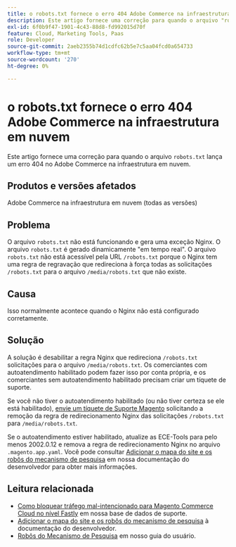 ```yaml
---
title: o robots.txt fornece o erro 404 Adobe Commerce na infraestrutura em nuvem
description: Este artigo fornece uma correção para quando o arquivo "robots.txt" lança um erro 404 no Adobe Commerce na infraestrutura em nuvem.
exl-id: 6f0b9f47-1901-4c43-88d8-fd992015d70f
feature: Cloud, Marketing Tools, Paas
role: Developer
source-git-commit: 2aeb2355b74d1cdfc62b5e7c5aa04fcd0a654733
workflow-type: tm+mt
source-wordcount: '270'
ht-degree: 0%

---
```


# o robots.txt fornece o erro 404 Adobe Commerce na infraestrutura em nuvem

Este artigo fornece uma correção para quando o arquivo `robots.txt` lança um erro 404 no Adobe Commerce na infraestrutura em nuvem.

## Produtos e versões afetados

Adobe Commerce na infraestrutura em nuvem (todas as versões)

## Problema

O arquivo `robots.txt` não está funcionando e gera uma exceção Nginx. O arquivo `robots.txt` é gerado dinamicamente &quot;em tempo real&quot;. O arquivo `robots.txt` não está acessível pela URL `/robots.txt` porque o Nginx tem uma regra de regravação que redireciona à força todas as solicitações `/robots.txt` para o arquivo `/media/robots.txt` que não existe.

## Causa

Isso normalmente acontece quando o Nginx não está configurado corretamente.

## Solução

A solução é desabilitar a regra Nginx que redireciona `/robots.txt` solicitações para o arquivo `/media/robots.txt`. Os comerciantes com autoatendimento habilitado podem fazer isso por conta própria, e os comerciantes sem autoatendimento habilitado precisam criar um tíquete de suporte.

Se você não tiver o autoatendimento habilitado (ou não tiver certeza se ele está habilitado), [envie um tíquete de Suporte Magento](/help/help-center-guide/help-center/magento-help-center-user-guide.md#submit-ticket) solicitando a remoção da regra de redirecionamento Nginx das solicitações `/robots.txt` para `/media/robots.txt`.

Se o autoatendimento estiver habilitado, atualize as ECE-Tools para pelo menos 2002.0.12 e remova a regra de redirecionamento Nginx no arquivo `.magento.app.yaml`. Você pode consultar [Adicionar o mapa do site e os robôs do mecanismo de pesquisa](https://experienceleague.adobe.com/docs/commerce-cloud-service/user-guide/configure-store/robots-sitemap.html?lang=pt-BR) em nossa documentação do desenvolvedor para obter mais informações.

## Leitura relacionada

* [Como bloquear tráfego mal-intencionado para Magento Commerce Cloud no nível Fastly](/help/how-to/general/block-malicious-traffic-for-magento-commerce-on-fastly-level.md) em nossa base de dados de suporte.
* [Adicionar o mapa do site e os robôs do mecanismo de pesquisa](https://experienceleague.adobe.com/pt-br/docs/commerce-cloud-service/user-guide/configure-store/robots-sitemap) à documentação do desenvolvedor.
* [Robôs do Mecanismo de Pesquisa](https://experienceleague.adobe.com/docs/commerce-admin/marketing/seo/seo-overview.html?lang=pt-BR#search-engine-robots) em nosso guia do usuário.
